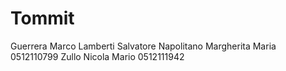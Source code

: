 # Tommit
Guerrera Marco
Lamberti Salvatore
Napolitano Margherita Maria 0512110799
Zullo Nicola Mario 0512111942
